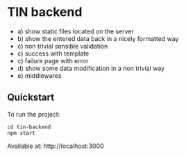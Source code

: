 # TIN backend

+ a) show static files located on the server
+ b) show the entered data back in a nicely formatted way
+ c) non trivial sensible validation
+ c) success with template
+ c) failure page with error
+ d) show some data modification in a non trivial way
+ e) middlewares


## Quickstart

To run the project:

```
cd tin-backend
npm start
```

Available at: http://localhost:3000
